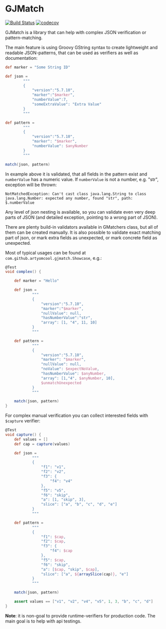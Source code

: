 # GJMatch
[![Build Status](https://travis-ci.com/Artyomcool/gjmatch.svg?branch=master)](https://travis-ci.com/artyomcool/gjmatch)
[![codecov](https://codecov.io/gh/Artyomcool/gjmatch/branch/master/graph/badge.svg)](https://codecov.io/gh/Artyomcool/gjmatch)

GJMatch is a library that can help with complex JSON verification or pattern-matching.

The main feature is using Groovy GString syntax to create lightweight and readable JSON-patterns, that can be used as
verifiers as well as documentation:

```groovy
def marker = "Some String ID"

def json =
        """
        {
            "version":"5.7.10",
            "marker":"$marker",
            "numberValue":7,
            "someExtraValue": "Extra Value"
        }
        """

def pattern =
        """
        {
            "version":"5.7.10",
            "marker": "$marker",
            "numberValue": $anyNumber
        }
        """

match(json, pattern)
```

In example above it is validated, that all fields in the pattern exist and `numberValue` has a numeric value.
If `numberValue` is not a number, e.g. "str", exception will be thrown:
```
NotMatchedException: Can't cast class java.lang.String to class java.lang.Number: expected any number, found "str", path: $.numberValue
```
Any level of json nesting is available, so you can validate even very deep parts of JSON (and detailed exception,
 pointing to a wrong part of JSON).


There are plenty build-in validators available in GMatchers class, but all of them can be created manually.
It is also possible to validate exact matching part of json, or mark extra fields as unexpected, or mark concrete
field as unexpected.

Most of typical usages can be found at `com.github.artyomcool.gjmatch.Showcase`, e.g.:
```groovy
@Test
void complex() {

    def marker = "Hello"

    def json =
            """
            {
                "version":"5.7.10",
                "marker":"$marker",
                "nullValue": null,
                "hasNumberValue":"str",
                "array": [1, "4", 11, 10]
            }
            """

    def pattern =
            """
            {
                "version":"5.7.10",
                "marker": "$marker",
                "nullValue": null,
                "noValue": $expectNoValue,
                "hasNumberValue": $anyNumber,
                "array": [1,"4", $anyNumber, 10],
                $unmatchUnexpected
            }
            """

    match(json, pattern)
}
```

For complex manual verification you can collect interested fields with ```$capture``` verifier:
```groovy
@Test
void capture() {
    def values = []
    def cap = capture(values)

    def json =
            """
            {
                "f1": "v1",
                "f2": "v2",
                "f3": {
                    "f4": "v4"
                },
                "f5": "v5",
                "f6": "skip",
                "a": [1, "skip", 3],
                "slice": ["a", "b", "c", "d", "e"]
            }
            """

    def pattern =
            """
            {
                "f1": $cap,
                "f2": $cap,
                "f3": {
                    "f4": $cap
                },
                "f5": $cap,
                "f6": "skip",
                "a": [$cap, "skip", $cap],
                "slice": ["a", ${arraySlice(cap)}, "e"]
            }
            """

    match(json, pattern)

    assert values == ["v1", "v2", "v4", "v5", 1, 3, "b", "c", "d"]
}
```

**Note**: it is non-goal to provide runtime-verifiers for production code. The main goal is to help with api testings.